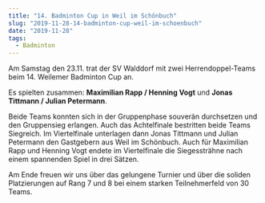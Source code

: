 ```yaml
---
title: "14. Badminton Cup in Weil im Schönbuch"
slug: "2019-11-28-14-badminton-cup-weil-im-schoenbuch"
date: "2019-11-28"
tags:
  - Badminton
---
```

Am Samstag den 23.11. trat der SV Walddorf mit zwei Herrendoppel-Teams beim 14. Weilemer Badminton Cup an.

Es spielten zusammen: **Maximilian Rapp / Henning Vogt** und **Jonas Tittmann / Julian Petermann**.

Beide Teams konnten sich in der Gruppenphase souverän durchsetzen und den Gruppensieg erlangen. Auch das Achtelfinale bestritten beide Teams Siegreich. Im Viertelfinale unterlagen dann Jonas Tittmann und Julian Petermann den Gastgebern aus Weil im Schönbuch. Auch für Maximilian Rapp und Henning Vogt endete im Viertelfinale die Siegessträhne nach einem spannenden Spiel in drei Sätzen.

Am Ende freuen wir uns über das gelungene Turnier und über die soliden Platzierungen auf Rang 7 und 8 bei einem starken Teilnehmerfeld von 30 Teams.
